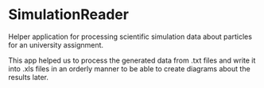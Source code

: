 # SimulationReader

Helper application for processing scientific simulation data about particles for an university assignment.

This app helped us to process the generated data from .txt files and write it into .xls files in an orderly manner to be able to create diagrams about the results later.

